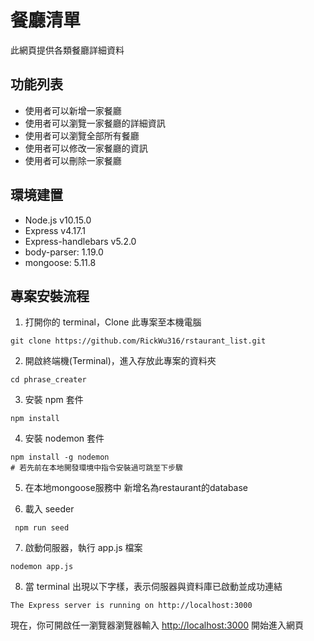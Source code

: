 # 餐廳清單

此網頁提供各類餐廳詳細資料

## 功能列表

* 使用者可以新增一家餐廳
* 使用者可以瀏覽一家餐廳的詳細資訊
* 使用者可以瀏覽全部所有餐廳
* 使用者可以修改一家餐廳的資訊
* 使用者可以刪除一家餐廳

## 環境建置
* Node.js v10.15.0
* Express v4.17.1
* Express-handlebars v5.2.0
* body-parser: 1.19.0
* mongoose: 5.11.8
 

## 專案安裝流程

1. 打開你的 terminal，Clone 此專案至本機電腦

```
git clone https://github.com/RickWu316/rstaurant_list.git
```

2. 開啟終端機(Terminal)，進入存放此專案的資料夾

```shell
cd phrase_creater
```

3. 安裝 npm 套件

```shell
npm install
```

4. 安裝 nodemon 套件

```shell
npm install -g nodemon 
# 若先前在本地開發環境中指令安裝過可跳至下步驟
```

5. 在本地mongoose服務中 新增名為restaurant的database



6. 載入 seeder
```shell
 npm run seed
```

7. 啟動伺服器，執行 app.js 檔案

```shell
nodemon app.js
```

8. 當 terminal 出現以下字樣，表示伺服器與資料庫已啟動並成功連結

```
The Express server is running on http://localhost:3000

```

現在，你可開啟任一瀏覽器瀏覽器輸入 [http://localhost:3000](http://localhost:3000) 開始進入網頁
